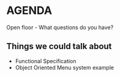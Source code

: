 AGENDA
======

Open floor - What questions do you have?

## Things we could talk about

- Functional Specification
- Object Oriented Menu system example